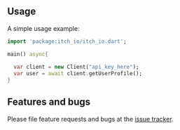 
## Usage

A simple usage example:

```dart
import 'package:itch_io/itch_io.dart';

main() async{
  
  var client = new Client("api_key_here");
  var user = await client.getUserProfile();
}
```


## Features and bugs

Please file feature requests and bugs at the [issue tracker][tracker].


[tracker]: https://github.com/xenoken/itch_io/issues
